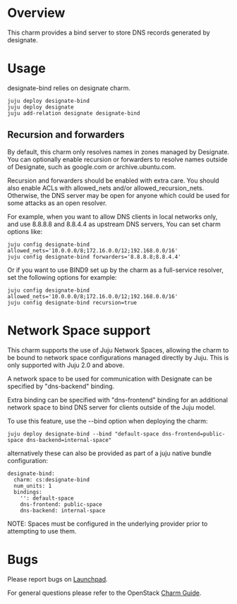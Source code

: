 # Overview

This charm provides a bind server to store DNS records generated by designate.

# Usage

designate-bind relies on designate charm.

    juju deploy designate-bind
    juju deploy designate
    juju add-relation designate designate-bind

## Recursion and forwarders

By default, this charm only resolves names in zones managed by
Designate. You can optionally enable recursion or forwarders to resolve
names outside of Designate, such as google.com or archive.ubuntu.com.

Recursion and forwarders should be enabled with extra care. You should
also enable ACLs with allowed_nets and/or allowed_recursion_nets.
Otherwise, the DNS server may be open for anyone which could be used for
some attacks as an open resolver.

For example, when you want to allow DNS clients in local networks only,
and use 8.8.8.8 and 8.8.4.4 as upstream DNS servers, You can set charm
options like:

    juju config designate-bind allowed_nets='10.0.0.0/8;172.16.0.0/12;192.168.0.0/16'
    juju config designate-bind forwarders='8.8.8.8;8.8.4.4'

Or if you want to use BIND9 set up by the charm as a full-service resolver, set the following options for example:

    juju config designate-bind allowed_nets='10.0.0.0/8;172.16.0.0/12;192.168.0.0/16'
    juju config designate-bind recursion=true

# Network Space support

This charm supports the use of Juju Network Spaces, allowing the charm
to be bound to network space configurations managed directly by Juju.
This is only supported with Juju 2.0 and above.

A network space to be used for communication with Designate can be
specified by "dns-backend" binding.

Extra binding can be specified with "dns-frontend" binding for an
additional network space to bind DNS server for clients outside of the
Juju model.

To use this feature, use the --bind option when deploying the charm:

    juju deploy designate-bind --bind "default-space dns-frontend=public-space dns-backend=internal-space"

alternatively these can also be provided as part of a juju native
bundle configuration:

    designate-bind:
      charm: cs:designate-bind
      num_units: 1
      bindings:
        '': default-space
        dns-frontend: public-space
        dns-backend: internal-space

NOTE: Spaces must be configured in the underlying provider prior to
attempting to use them.

# Bugs

Please report bugs on [Launchpad](https://bugs.launchpad.net/charm-designate-bind/+filebug).

For general questions please refer to the OpenStack [Charm Guide](http://docs.openstack.org/developer/charm-guide/).

